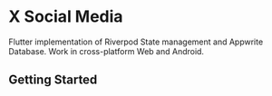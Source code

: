 # X Social Media

Flutter implementation of Riverpod State management and Appwrite Database. Work in cross-platform Web and Android.

## Getting Started
